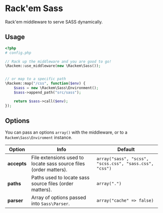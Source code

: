 # Rack'em Sass

Rack'em middleware to serve SASS dynamically.

## Usage

```php
<?php
# config.php

// Rack up the middleware and you are good to go!
\Rackem::use_middleware(new \Rackem\Sass());


// or map to a specific path
\Rackem::map("/css", function($env) {
	$sass = new \Rackem\Sass\Environment();
	$sass->append_path("src/sass");

	return $sass->call($env);
});

```

## Options

You can pass an options `array()` with the middleware, or to a `Rackem\Sass\Enviroment` instance.

| Option | Info | Default |
|--------|------|---------|
| __accepts__ | File extensions used to locate sass source files (order matters). | `array("sass", "scss", "scss.css", "sass.css", "css")` |
| __paths__ | Paths used to locate sass source files (order matters). | `array(".")` |
| __parser__ | Array of options passed into `Sass\Parser`. | `array("cache" => false)` |
